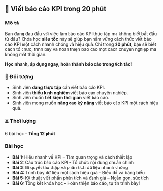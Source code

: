 ## 📌 Viết báo cáo KPI trong 20 phút

### Mô tả  
Bạn đang đau đầu với việc làm báo cáo KPI thực tập mà không biết bắt đầu từ đâu? Khóa học **siêu tốc** này sẽ giúp bạn nắm vững cách thức viết báo cáo KPI một cách nhanh chóng và hiệu quả. Chỉ trong **20 phút**, bạn sẽ biết cách tổ chức, trình bày và hoàn thiện báo cáo một cách chuyên nghiệp mà không mất thời gian.

**Học nhanh, áp dụng ngay, hoàn thành báo cáo trong tích tắc!**

### 🎯 Đối tượng  
- Sinh viên **đang thực tập** cần viết báo cáo KPI.  
- Sinh viên **thiếu kinh nghiệm** viết báo cáo chuyên nghiệp.  
- Sinh viên muốn **tiết kiệm thời gian** viết báo cáo.  
- Sinh viên mong muốn **nâng cao kỹ năng** viết báo cáo KPI một cách hiệu quả.  

### ⏳ Thời lượng  
6 bài học – **Tổng 12 phút**

### Bài học  
- **Bài 1:** Hiểu nhanh về KPI – Tầm quan trọng và cách thiết lập  
- **Bài 2:** Cấu trúc báo cáo KPI – Tổ chức nội dung chuẩn chỉnh  
- **Bài 3:** Bí quyết thu thập và phân tích dữ liệu nhanh chóng  
- **Bài 4:** Trình bày dữ liệu một cách hiệu quả – Biểu đồ và bảng biểu  
- **Bài 5:** Kỹ thuật viết phần phân tích và đánh giá – Ngắn gọn, súc tích  
- **Bài 6:** Tổng kết khóa học – Hoàn thiện báo cáo, tự tin trình bày!